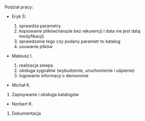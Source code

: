 Podział pracy:
- Eryk Ś:
  1. sprawdza parametry
  2. kopiowanie plików(narazie bez rekurencji i data nie jest datą modyfikacji)
  3. sprawdzanie tego czy podany parametr to katalog
  4. usuwanie plików

- Mateusz I.
  1. realizacja sleepa
  2. obsługa sygnałów (wybudzenie, uruchomienie i uśpienie)
  3. logowanie informacji o demononie
     
-  Michał K.
  1. Zapisywanie i obsługa katalogów
 
-  Norbert K.
  1. Dokumentacja
